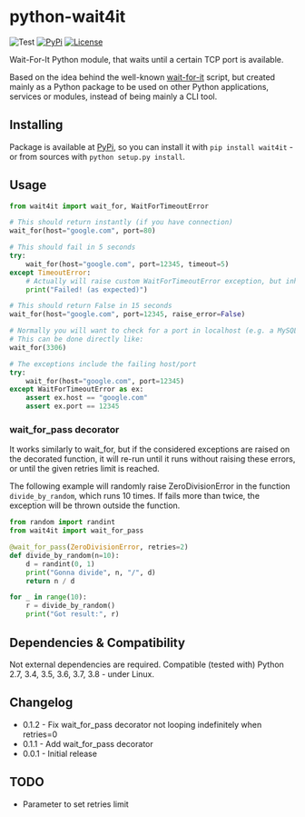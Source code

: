 # python-wait4it

![Test](https://github.com/David-Lor/python-wait4it/workflows/Test/badge.svg)
[![PyPi](https://img.shields.io/badge/PyPi-wait4it-blue)](https://pypi.org/project/wait4it/)
[![License](https://img.shields.io/github/license/David-Lor/python-wait4it)](https://github.com/David-Lor/python-wait4it/blob/master/LICENSE.md)

Wait-For-It Python module, that waits until a certain TCP port is available.

Based on the idea behind the well-known [wait-for-it](https://github.com/vishnubob/wait-for-it) script, 
but created mainly as a Python package to be used on other Python applications, services or modules, 
instead of being mainly a CLI tool.

## Installing

Package is available at [PyPi](https://pypi.org/project/wait4it), so you can install it with `pip install wait4it` - 
or from sources with `python setup.py install`.

## Usage

```python
from wait4it import wait_for, WaitForTimeoutError

# This should return instantly (if you have connection)
wait_for(host="google.com", port=80)

# This should fail in 5 seconds
try:
    wait_for(host="google.com", port=12345, timeout=5)
except TimeoutError:
    # Actually will raise custom WaitForTimeoutError exception, but inherits from TimeoutError (except on Python2)
    print("Failed! (as expected)")

# This should return False in 15 seconds
wait_for(host="google.com", port=12345, raise_error=False)

# Normally you will want to check for a port in localhost (e.g. a MySQL/MariaDB database).
# This can be done directly like:
wait_for(3306)

# The exceptions include the failing host/port
try:
    wait_for(host="google.com", port=12345)
except WaitForTimeoutError as ex:
    assert ex.host == "google.com"
    assert ex.port == 12345
```

### wait_for_pass decorator

It works similarly to wait_for, but if the considered exceptions are raised on the decorated function, it will re-run
until it runs without raising these errors, or until the given retries limit is reached.

The following example will randomly raise ZeroDivisionError in the function `divide_by_random`, which runs 10 times.
If fails more than twice, the exception will be thrown outside the function.

```python
from random import randint
from wait4it import wait_for_pass

@wait_for_pass(ZeroDivisionError, retries=2)
def divide_by_random(n=10):
    d = randint(0, 1)
    print("Gonna divide", n, "/", d)
    return n / d

for _ in range(10):
    r = divide_by_random()
    print("Got result:", r)
```

## Dependencies & Compatibility

Not external dependencies are required. Compatible (tested with) Python 2.7, 3.4, 3.5, 3.6, 3.7, 3.8 - under Linux.

## Changelog

- 0.1.2 - Fix wait_for_pass decorator not looping indefinitely when retries=0
- 0.1.1 - Add wait_for_pass decorator
- 0.0.1 - Initial release

## TODO

- Parameter to set retries limit
